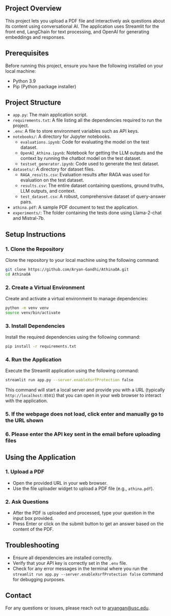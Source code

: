 ## Project Overview
This project lets you upload a PDF file and interactively ask questions about its content using conversational AI. The application uses Streamlit for the front end, LangChain for text processing, and OpenAI for generating embeddings and responses.

## Prerequisites
Before running this project, ensure you have the following installed on your local machine:
- Python 3.9
- Pip (Python package installer)

## Project Structure
- `app.py`: The main application script.
- `requirements.txt`: A file listing all the dependencies required to run the project.
- `.env`: A file to store environment variables such as API keys.
- `notebooks/`: A directory for Jupyter notebooks.
  - `evaluations.ipynb`: Code for evaluating the model on the test dataset.
  - `OpenAI_Athina.ipynb`: Notebook for getting the LLM outputs and the context by running the chatbot model on the test dataset.
  - `testset_generator.ipynb`: Code used to generate the test dataset.
- `datasets/`: A directory for dataset files.
  - `RAGA_results.csv`: Evaluation results after RAGA was used for evaluation on the test dataset.
  - `results.csv`: The entire dataset containing questions, ground truths, LLM outputs, and context.
  - `test_dataset.csv`: A robust, comprehensive dataset of query-answer pairs.
- `athina.pdf`: A sample PDF document to test the application.
- `experiments/`: The folder containing the tests done using Llama-2-chat and Mistral-7b.

## Setup Instructions

### 1. Clone the Repository
Clone the repository to your local machine using the following command:
```sh
git clone https://github.com/Aryan-Gandhi/AthinaOA.git
cd AthinaOA
```

### 2. Create a Virtual Environment
Create and activate a virtual environment to manage dependencies:
```sh
python -m venv venv
source venv/bin/activate 
```

### 3. Install Dependencies
Install the required dependencies using the following command:
```sh
pip install -r requirements.txt
```

### 4. Run the Application
Execute the Streamlit application using the following command:
```sh
streamlit run app.py --server.enableXsrfProtection false
```

This command will start a local server and provide you with a URL (typically `http://localhost:8501`) that you can open in your web browser to interact with the application.

### 5. If the webpage does not load, click enter and manually go to the URL shown

### 6. Please enter the API key sent in the email before uploading files

## Using the Application

### 1. Upload a PDF
- Open the provided URL in your web browser.
- Use the file uploader widget to upload a PDF file (e.g., `athina.pdf`).

### 2. Ask Questions
- After the PDF is uploaded and processed, type your question in the input box provided.
- Press Enter or click on the submit button to get an answer based on the content of the PDF.


## Troubleshooting
- Ensure all dependencies are installed correctly.
- Verify that your API key is correctly set in the `.env` file.
- Check for any error messages in the terminal where you run the `streamlit run app.py --server.enableXsrfProtection false` command for debugging purposes.

## Contact
For any questions or issues, please reach out to aryangan@usc.edu.
